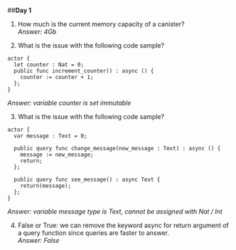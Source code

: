##**Day 1**

1. How much is the current memory capacity of a canister?<br>
*Answer: 4Gb*

2. What is the issue with the following code sample?<br>
```
actor {
  let counter : Nat = 0;
  public func increment_counter() : async () {
    counter := counter + 1;
  };
}
```
*Answer: variable counter is set immutable*

3. What is the issue with the following code sample?<br>
```
actor {
  var message : Text = 0;

  public query func change_message(new_message : Text) : async () {
    message := new_message;
    return;
  };
  
  public query func see_message() : async Text {
    return(message);
  };
}
```
*Answer: variable message type is Text, cannot be assigned with Nat / Int*

4. False or True: we can remove the keyword async for return argument of a query function since queries are faster to answer.<br>
*Answer: False*
